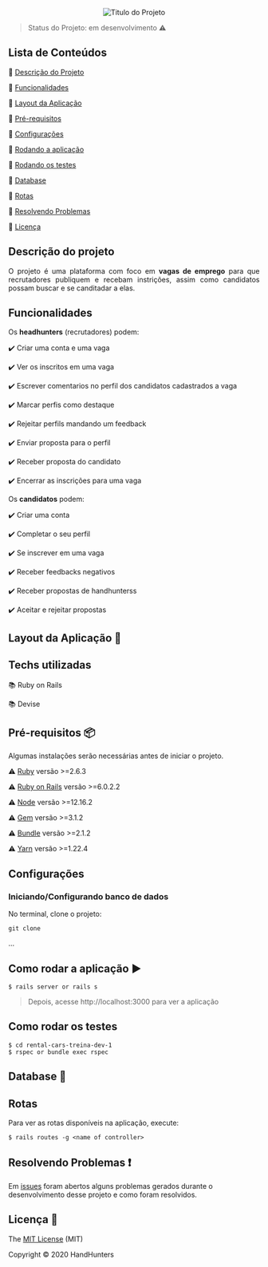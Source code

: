 <p align="center">
  <img src="https://user-images.githubusercontent.com/46378210/81453266-7ccdbc80-915f-11ea-9b07-fdfb166e60bd.png" alt="Titulo do Projeto"/>
</p>

> Status do Projeto: em desenvolvimento :warning: 

## Lista de Conteúdos

:small_orange_diamond: [Descrição do Projeto](#descrição-do-projeto)

:small_orange_diamond: [Funcionalidades](#funcionalidades)

:small_orange_diamond: [Layout da Aplicação](#layout-da-aplicação-dash)

:small_orange_diamond: [Pré-requisitos](#pré-requisitos-package)

:small_orange_diamond: [Configurações](#configurações)

:small_orange_diamond: [Rodando a aplicação](#rodando-a-aplicação)

:small_orange_diamond: [Rodando os testes](#rodando-os-testes-memo)

:small_orange_diamond: [Database](#database-floppy_disk)

:small_orange_diamond: [Rotas](#rotas)

:small_orange_diamond: [Resolvendo Problemas](#resolvendo-problemas-exclamation)

:small_orange_diamond: [Licença](#licença-trident)

## Descrição do projeto 

<p align="justify">
  O projeto é uma plataforma com foco em <strong>vagas de emprego</strong> para que recrutadores publiquem e recebam instrições, assim como candidatos possam buscar e se canditadar a elas.
</p>

## Funcionalidades

Os **headhunters** (recrutadores) podem: 

:heavy_check_mark: Criar uma conta e uma vaga

:heavy_check_mark: Ver os inscritos em uma vaga

:heavy_check_mark: Escrever comentarios no perfil dos candidatos cadastrados a vaga  

:heavy_check_mark: Marcar perfis como destaque

:heavy_check_mark: Rejeitar perfils mandando um feedback

:heavy_check_mark: Enviar proposta para o perfil

:heavy_check_mark: Receber proposta do candidato 

:heavy_check_mark: Encerrar as inscrições para uma vaga

Os **candidatos** podem: 

:heavy_check_mark: Criar uma conta 

:heavy_check_mark: Completar o seu perfil

:heavy_check_mark: Se inscrever em uma vaga

:heavy_check_mark: Receber feedbacks negativos

:heavy_check_mark: Receber propostas de handhunterss

:heavy_check_mark: Aceitar e rejeitar propostas

## Layout da Aplicação :dash:

## Techs utilizadas

:books: Ruby on Rails

:books: Devise 


## Pré-requisitos :package:

Algumas instalações serão necessárias antes de iniciar o projeto. 

:warning: [Ruby](https://www.ruby-lang.org/pt/documentation/installation/) versão >=2.6.3

:warning: [Ruby on Rails](https://guides.rubyonrails.org/getting_started.html) versão >=6.0.2.2

:warning: [Node](https://nodejs.org/en/download/) versão >=12.16.2

:warning: [Gem](https://rubygems.org/pages/download?locale=pt-BR) versão >=3.1.2

:warning: [Bundle](https://bundler.io/man/bundle-install.1.html) versão >=2.1.2

:warning: [Yarn](https://classic.yarnpkg.com/pt-BR/docs/install/#windows-stable) versão >=1.22.4 

## Configurações

### Iniciando/Configurando banco de dados

No terminal, clone o projeto: 

```
git clone 
```
...

## Como rodar a aplicação :arrow_forward:

```
$ rails server or rails s
```

> Depois, acesse http://localhost:3000 para ver a aplicação

## Como rodar os testes

```
$ cd rental-cars-treina-dev-1
$ rspec or bundle exec rspec
```

## Database :floppy_disk:

## Rotas

Para ver as rotas disponíveis na aplicação, execute: 

```
$ rails routes -g <name of controller>
```

## Resolvendo Problemas :exclamation:

Em [issues]() foram abertos alguns problemas gerados durante o desenvolvimento desse projeto e como foram resolvidos. 

## Licença :trident:

The [MIT License](https://github.com/Diana-ops/plataforma-headhunters-treina-dev/blob/master/LICENSE) (MIT)

Copyright :copyright: 2020 HandHunters
